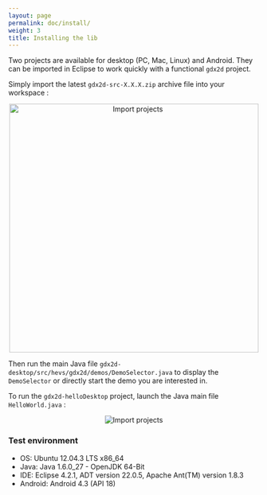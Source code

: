```yaml
---
layout: page
permalink: doc/install/
weight: 3
title: Installing the lib
---
```


Two projects are available for desktop (PC, Mac, Linux) and Android. They can be imported in Eclipse to work quickly with a functional `gdx2d` project.

Simply import the latest `gdx2d-src-X.X.X.zip` archive file into your workspace :

<center>
    <img alt="Import projects" height="500" src="{{site.url}}images/doc/import.png">
</center>

Then run the main Java file `gdx2d-desktop/src/hevs/gdx2d/demos/DemoSelector.java` to display the `DemoSelector` or directly start the demo you are interested in.

To run the `gdx2d-helloDesktop` project, launch the Java main file `HelloWorld.java` :

<center>
    <img alt="Import projects" src="{{site.url}}images/doc/hello-world-students.png">
</center>

### Test environment
* OS: Ubuntu 12.04.3 LTS x86_64
* Java: Java 1.6.0_27 - OpenJDK 64-Bit
* IDE: Eclipse 4.2.1, ADT version 22.0.5, Apache Ant(TM) version 1.8.3
* Android: Android 4.3 (API 18)
